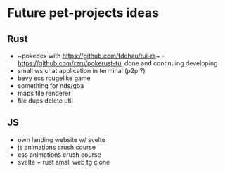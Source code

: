 # Future pet-projects ideas

## Rust

- ~pokedex with https://github.com/fdehau/tui-rs~ - https://github.com/rzru/pokerust-tui done and continuing developing
- small ws chat application in terminal (p2p ?)
- bevy ecs rougelike game 
- something for nds/gba
- maps tile renderer
- file dups delete util

## JS

- own landing website w/ svelte
- js animations crush course
- css animations crush course 
- svelte + rust small web tg clone
